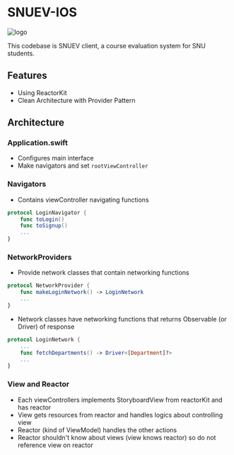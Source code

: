 # SNUEV-IOS

![logo]('snuev-ios/images/img-logo-220-px.png')

This codebase is SNUEV client, a course evaluation system for SNU students.

## Features
- Using ReactorKit
- Clean Architecture with Provider Pattern

## Architecture
### Application.swift
- Configures main interface
- Make navigators and set `rootViewController`

### Navigators
- Contains viewController navigating functions
```swift
protocol LoginNavigator {
    func toLogin()
    func toSignup()
    ...
}
```
### NetworkProviders
- Provide network classes that contain networking functions
```swift
protocol NetworkProvider {
    func makeLoginNetwork() -> LoginNetwork
    ...
}
```
- Network classes have networking functions that returns Observable (or Driver) of response
```swift
protocol LoginNetwork {
    ...
    func fetchDepartments() -> Driver<[Department]?>
    ...
}
```
### View and Reactor
- Each viewControllers implements StoryboardView from reactorKit and has reactor
- View gets resources from reactor and handles logics about controlling view
- Reactor (kind of ViewModel) handles the other actions
- Reactor shouldn't know about views (view knows reactor) so do not reference view on reactor








